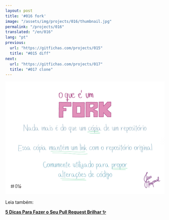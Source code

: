 ```yaml
---
layout: post
title: '#016 fork'
image: "/assets/img/projects/016/thumbnail.jpg"
permalink: "/projects/016"
translated: "/en/016"
lang: "pt"
previous:
  url: "https://gitfichas.com/projects/015"
  title: "#015 diff"
next:
  url: "https://gitfichas.com/projects/017"
  title: "#017 clone"
---
```


<img alt="Fork é uma cópia de projeto que mantém o link com o projeto original. Geralmente usado para propor alterações de código." src="/assets/img/projects/016/full.jpg">

Leia também:

 <a href="https://jtemporal.com/5-dicas-para-fazer-o-seu-pull-request-brilhar/">
   <strong>5 Dicas Para Fazer o Seu Pull Request Brilhar ✨</strong>
 </a>
